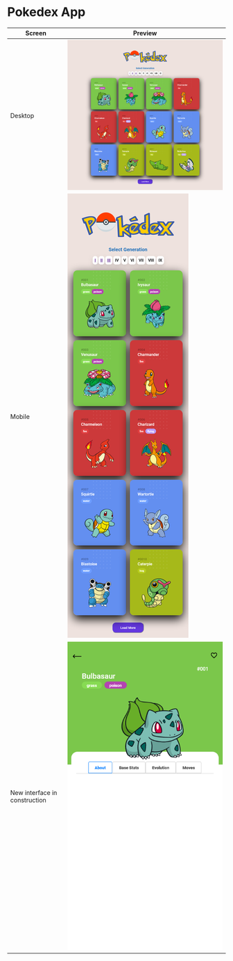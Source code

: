 # Pokedex App

| Screen  | Preview |
| ------------- | ------------- |
|  Desktop      | ![Pokedex-app](https://github.com/tokyohmachine/pokedex/blob/main/assets/Screenshot%202023-09-14%20at%2021-02-35%20Generation%20I.png)|
|  Mobile       | ![Pokedex-app](https://github.com/tokyohmachine/pokedex/blob/main/assets/Screenshot%202023-09-14%20at%2021-01-26%20Generation%20I.png)|
|  New interface in construction| ![Pokedex-app](https://github.com/tokyohmachine/pokedex/blob/main/assets/Screenshot%202023-09-14%20at%2021-10-33%20Pokemon%20Information.png)|

